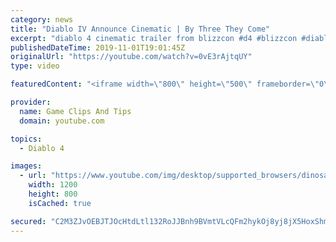 ```yaml
---
category: news
title: "Diablo IV Announce Cinematic | By Three They Come"
excerpt: "diablo 4 cinematic trailer from blizzcon #d4 #blizzcon #diablo."
publishedDateTime: 2019-11-01T19:01:45Z
originalUrl: "https://youtube.com/watch?v=0vE3rAjtqUY"
type: video

featuredContent: "<iframe width=\"800\" height=\"500\" frameborder=\"0\" src=\"https://www.youtube.com/embed/0vE3rAjtqUY\" allow=\"accelerometer; autoplay; encrypted-media; gyroscope; picture-in-picture\" allowfullscreen></iframe>"

provider:
  name: Game Clips And Tips
  domain: youtube.com

topics:
  - Diablo 4

images:
  - url: "https://www.youtube.com/img/desktop/supported_browsers/dinosaur.png"
    width: 1200
    height: 800
    isCached: true

secured: "C2M3ZJvOEBJTJOcHtdLtl132RoJJBnh9BVmtVLcQFm2hykOj8yj8jX5HoxShmtODWm/blHr6Fus6K/zU2whhKdV/LlF+McQNL15WrTxlehXnniIbKXiazbbMJaPqvYY2UXWnfB67bncACElpVNqLrC1jQiLaE/hXDUWze9Lf/8Dz6UbgXrrx3G5m7B/xTJP4Ufr/sTxsQ+a+hNGmHLCkdXqTIwkjl38omFpcfAGMxZgyDKSgDQCxxsiIE9FyeqFgGg6nyooH4fFkY++ZhqWVg8yi6V5/FfAwO30Lo15mCmp7kCemJbPfcMtCQXrGuo+SwjoAE24BdY8+zg3vjhMAYgE3ioS5ynmtukCkjIN9qU8KkPjlV2CieA9M+IltXhZHhrdAgC72wrsjWlHuRu8YpQ==;URrLCQApzZyLZVzMnNP/+A=="
---
```


